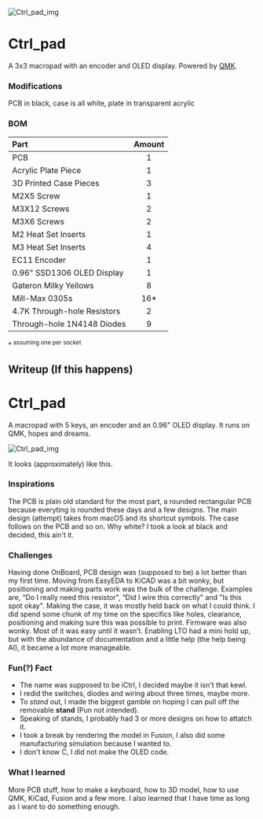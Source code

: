 ![Ctrl_pad_img](https://github.com/user-attachments/assets/836ae5a9-e44c-481e-95a0-891602f4a99e)

# Ctrl_pad
A 3x3 macropad with an encoder and OLED display. Powered by [QMK](https://github.com/qmk/qmk_firmware).

### Modifications
PCB in black, case is all white, plate in transparent acrylic

### BOM
|            Part            | Amount |
|           :-----           | :----: |
| PCB                        | 1      |
| Acrylic Plate Piece        | 1      |
| 3D Printed Case Pieces     | 3      |
| M2X5 Screw                 | 1      |
| M3X12 Screws               | 2      |
| M3X6 Screws                | 2      |
| M2 Heat Set Inserts        | 1      |
| M3 Heat Set Inserts        | 4      |
| EC11 Encoder               | 1      |
| 0.96" SSD1306 OLED Display | 1      |
| Gateron Milky Yellows      | 8      |
| Mill-Max 0305s             | 16*    |
| 4.7K Through-hole Resistors| 2      |
| Through-hole 1N4148 Diodes | 9      |

*<sup> assuming one per socket

## Writeup (If this happens)

# Ctrl_pad
A macropad with 5 keys, an encoder and an 0.96" OLED display. It runs on QMK, hopes and dreams.

![Ctrl_pad_img](https://github.com/user-attachments/assets/ea17dad7-33b1-479b-87f6-5eb0091830cb)

It looks (approximately) like this. 

### Inspirations
The PCB is plain old standard for the most part, a rounded rectangular PCB because everyting is rounded these days and a few designs. The main design (attempt) takes from macOS and its shortcut symbols. The case follows on the PCB and so on. Why white? I took a look at black and decided, this ain't it.

### Challenges
Having done OnBoard, PCB design was (supposed to be) a lot better than my first time. Moving from EasyEDA to KiCAD was a bit wonky, but positioning and making parts work was the bulk of the challenge. Examples are, “Do I really need this resistor", “Did I wire this correctly" and "Is this spot okay". Making the case, it was mostly held back on what I could think. I did spend some chunk of my time on the specifics like holes, clearance, positioning and making sure this was possible to print. Firmware was also wonky. Most of it was easy until it wasn’t. Enabling LTO had a mini hold up, but with the abundance of documentation and a little help (the help being AI), it became a lot more manageable.

### Fun(?) Fact
- The name was supposed to be iCtrl, I decided maybe it isn't that kewl.
- I redid the switches, diodes and wiring about three times, maybe more.
- To _stand_ out, I made the biggest gamble on hoping I can pull off the removable **stand** (Pun not intended).
- Speaking of stands, I probably had 3 or more designs on how to attatch it.
- I took a break by rendering the model in Fusion, I also did some manufacturing simulation because I wanted to.
- I don't know C, I did not make the OLED code.

### What I learned
More PCB stuff, how to make a keyboard, how to 3D model, how to use QMK, KiCad, Fusion and a few more. I also learned that I have time as long as I want to do something enough. 
